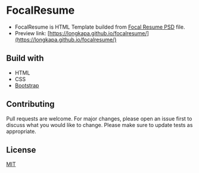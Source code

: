 # FocalResume
- FocalResume is HTML Template builded from [Focal Resume PSD](https://365psd.com/psd/focal-resume-psd-theme-54071) file.
- Preview link: [https://longkapa.github.io/focalresume/](https://longkapa.github.io/focalresume/)

## Build with
- HTML
- CSS
- [Bootstrap](https://getbootstrap.com/)

## Contributing
Pull requests are welcome. For major changes, please open an issue first to discuss what you would like to change.
Please make sure to update tests as appropriate.

## License
[MIT](https://choosealicense.com/licenses/mit/)